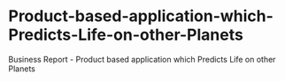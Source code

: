 # Product-based-application-which-Predicts-Life-on-other-Planets
Business Report - Product based application which Predicts Life on other Planets
